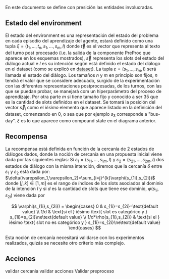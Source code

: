 En este documento se define con presición las entidades involucradas.

## Estado del environment

El estado del environment es una representación del estado del problema en cada episodio del aprendizaje del agente, estará definido como una tupla $\xi = (t_1,...,t_n,s_1,...,s_m,I)$ donde $\vec{t}$ es el vector que representa al texto del turno post procesado (i.e. la salida de la componente PreProc que aparece en los esquemas mostrados), $\vec{s}$ representa los slots del estado del diálogo actual e $I$ es su intención según está definido el estado del diálogo en el dataset (como se explicó en [dataset](https://github.com/afiuriG/textMining/blob/main/datset.md)). La tupla $\varepsilon=(s_1,...,s_m,I)$ será llamada el estado del diálogo. Los tamaños $n$ y $m$ en principio son fijos, $n$ tendrá el valor que se considere adecuado, surgido de la experimentación con las diferentes representaciones postprocesadas, de los turnos, con las que se puedan probar, se manejará com un hiperparámetro del proceso de aprendizaje. Por otra parte $m$ si tiene tamaño fijo y conocido a ser $35$ que es la cantidad de slots definidos en el dataset. Se tomará la posición del vector $\vec{s}_i$ como el $i ésimo$ elemento que aparece listado en la definición del dataset, comenzando en 0, o sea que por ejemplo $s_3$ corresponde a "bus-day". $\xi$ es lo que aparece como compound state en el diagrama anterior. 


## Recompensa
La recompensa está definida en función de la cercanía de 2 estados de diálogos dados, donde la noción de cercanía en una propuesta inicial viene dada por las siguientes reglas:
Si $\varepsilon_1=(s_{11},...,s_{1m},I)$ y $\varepsilon_2=(s_{21},...,s_{2m},I)$ dos estados de diálogo con la misma intención, diremos que la cercanía $\delta$ entre $\varepsilon_1$ y $\varepsilon_2$ está dada por: $\delta(\varepsilon_1,\varepsilon_2)=\sum_{i=j}^{k}\varphi(s_{1i},s_{2i})$ donde $[j,k]\in[1,m]$ es el rango de índices de los slots asociados al dominio de la intención $I$ y si $d$ es la cantidad de slots que tiene ese dominio,  $\varphi(s_{1i},s_{2i})$
viene dada por

$$
\varphi(s_{1i},s_{2i}) = \begin{cases}
    0 & s_{1i}=s_{2i}=\text{default value} \\
    1/d & \text{si el } iésimo \text{ slot es categórico y }  s_{1i}=s_{2i}\ne\text{default value} \\
    1/d*\rho(s_{1i},s_{2i}) & \text{si el } iésimo \text{ slot no es categórico y }  s_{1i}=s_{2i}\ne\text{default value}
\end{cases}
$$




Esta noción de cercanía necesitará validarse con los experimentos realizados, quizás se necesite otro criterio más complejo.
## Acciones




validar cercania
validar acciones
Validar preproceso
